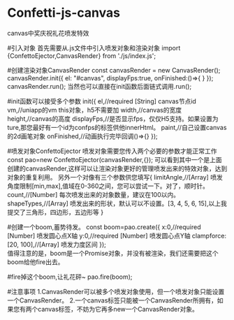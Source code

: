 # Confetti-js-canvas
canvas中奖庆祝礼花喷发特效

#引入对象
首先需要从.js文件中引入喷发对象和渲染对象
import {ConfettoEjector,CanvasRender} from './js/index.js';

#创建渲染对象CanvasRender
const canvasRender = new CanvasRender();
		canvasRender.init({
			el: "#canvas",
			displayFps:true,
			onFinished:()=>{
			}
		});
    canvasRender.run();
当然也可以直接在init函数后面链式调用.run();

#init函数可以接受多个参数
init({
		el,//required [String] canvas节点id
		vm,//uniapp的vm this对象，h5不需要加
		width,//canvas的宽度
		height,//canvas的高度
		displayFps,//是否显示fps，仅仅H5支持。如果设置为ture,那您最好有一个id为confps的标签供他innerHtml。
		paint,//自己设置canvas的2d画笔对象
		onFinished,//动画执行完毕回调()=>{}
	});
  
 #喷发对象ConfettoEjector
  喷发对象需要您传入两个必要的参数才能正常工作
  const pao=new ConfettoEjector(canvasRender,{});
  可以看到其中一个是上面创建的canvasRender,这样可以让渲染对象更好的管理喷发出来的特效对象，达到对象的重复利用。
  另外一个对像有三个参数供您填写{
		limitAngle,//[Array]  喷发角度限制[min,max],值域在0-360之间，您可以尝试一下。对了，顺时针。
		count,//[Number] 每次喷发出来的对象数量，建议在100以内。
		shapeTypes,//[Array] 喷发出来的形状，默认可以不设置。[3, 4, 5, 6, 15],以上我提交了三角形，四边形，五边形等
	}
  
 #创建一个boom,蓄势待发。
  const boom=pao.create({
				x:0,//required [Number] 喷发圆心点X轴
				y:0,//required [Number] 喷发圆心点Y轴
				clampforce:[20, 100],//[Array] 喷发力度区间
			});      
  值得注意的是，boom是一个Promise对象，并没有被渲染，我们还需要把这个boom给他fire出去。
  
  #fire掉这个boom,让礼花砰~
  pao.fire(boom);
  
 #注意事项
  1.CanvasRender可以被多个喷发对象使用，但一个喷发对象只能设置一个CanvasRender。
  2.一个canvas标签只能被一个CanvasRender所拥有，如果您有两个canvas标签，不妨为它再多new一个CanvasRender对象。
  
  
  
  
  
  
  
  
  
  
  
  
  
  
  
  
  
